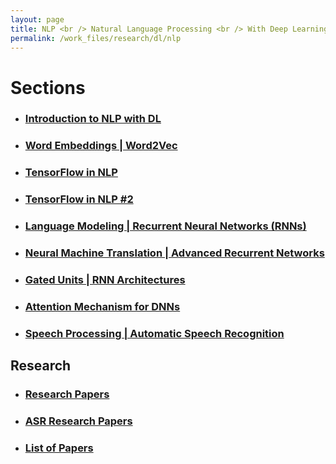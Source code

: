 ```yaml
---
layout: page
title: NLP <br /> Natural Language Processing <br /> With Deep Learning
permalink: /work_files/research/dl/nlp
---
```


# Sections

* ### [Introduction to NLP with DL](/work_files/research/dl/nlp/intro)

* ### [Word Embeddings | Word2Vec](/work_files/research/dl/nlp/wordvec)

* ### [TensorFlow in NLP](/work_files/research/dl/nlp/tf_intro)

* ### [TensorFlow in NLP #2](/work_files/research/dl/nlp/tf_intro_2)

* ### [Language Modeling | Recurrent Neural Networks (RNNs)](/work_files/research/dl/nlp/rnns)

* ### [Neural Machine Translation | Advanced Recurrent Networks](/work_files/research/dl/nlp/nmt)

* ### [Gated Units \| RNN Architectures](/work_files/research/dl/nlp/rnn_archts)

* ### [Attention Mechanism for DNNs](/work_files/research/dl/nlp/attention)

* ### [Speech Processing \| Automatic Speech Recognition](/work_files/research/dl/nlp/speech)

## Research


* ### [Research Papers](/work_files/research/dl/nlp/research)

* ### [ASR Research Papers](/work_files/research/dl/nlp/speech_research)

* ### [List of Papers](/papers)
